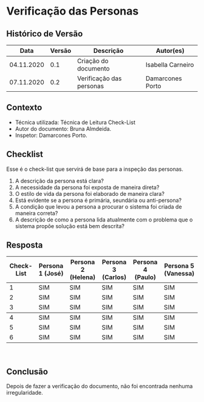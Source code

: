 # Verificação das Personas

## Histórico de Versão
<table class="table table-striped border">
    <thead>
        <th>Data</th>   
        <th>Versão </th> 
        <th>Descrição</th> 
        <th>Autor(es)</th>
    </thead>
    <tbody>
        <tr>
            <td> 04.11.2020 </td>
            <td>  0.1   </td>
            <td> Criação do documento</td>
            <td> Isabella Carneiro </td>
        </tr>
        <tr>
            <td> 07.11.2020 </td>
            <td>  0.2   </td>
            <td> Verificação das personas</td>
            <td> Damarcones Porto </td>
        </tr>
    </tbody>
</table>

## Contexto
- Técnica utilizada: Técnica de Leitura Check-List
- Autor do documento: Bruna Almdeida.
- Inspetor: Damarcones Porto.


## Checklist
Esse é o check-list que servirá de base para a inspeção das personas.
<br>

1. A descrição da persona está clara?
2. A necessidade da persona foi exposta de maneira direta?
3. O estilo de vida da persona foi elaborado de maneira clara?
4. Está evidente se a persona é primária, seundária ou anti-persona?
5. A condição que levou a persona a procurar o sistema foi criada de maneira correta?
6. A descrição de como a persona lida atualmente com o problema que o sistema propõe solução está bem descrita?  


## Resposta

<table class="table table-striped border">
    <thead>
        <th>Check-List</th>
		<th>Persona 1 (José)</th>
		<th>Persona 2 (Helena)</th>
        <th>Persona 3 (Carlos)</th>
        <th>Persona 4 (Paulo)</th>
        <th>Persona 5 (Vanessa)</th>
    </thead>
    <tbody> 
        <tr>
            <td>1</td>
            <td>SIM</td>
            <td>SIM</td>
            <td>SIM</td>
            <td>SIM</td>
            <td>SIM</td> 
        </tr>
	<tr>
		<td>2</td>
		<td>SIM</td>
        <td>SIM</td>
        <td>SIM</td>
        <td>SIM</td>
        <td>SIM</td>
	</tr>
	<tr>
		<td>3</td>
		<td>SIM</td>
        <td>SIM</td>
        <td>SIM</td>
        <td>SIM</td>
        <td>SIM</td>
	</tr>
    </tbody>
    <tbody>
    <tr>
		<td>4</td>
		<td>SIM</td>
        <td>SIM</td>
        <td>SIM</td>
        <td>SIM</td>
        <td>SIM</td>
	</tr>
    <tr>
		<td>5</td>
		<td>SIM</td>
        <td>SIM</td>
        <td>SIM</td>
        <td>SIM</td>
        <td>SIM</td>
	</tr> 
        <tr>
		<td>6</td>
		<td>SIM</td>
        <td>SIM</td>
        <td>SIM</td>
        <td>SIM</td>
        <td>SIM</td>
	</tr> 
    </tbody>
</table> 
<br>

## Conclusão
Depois de fazer a verificação do documento, não foi encontrada nenhuma irregularidade.
